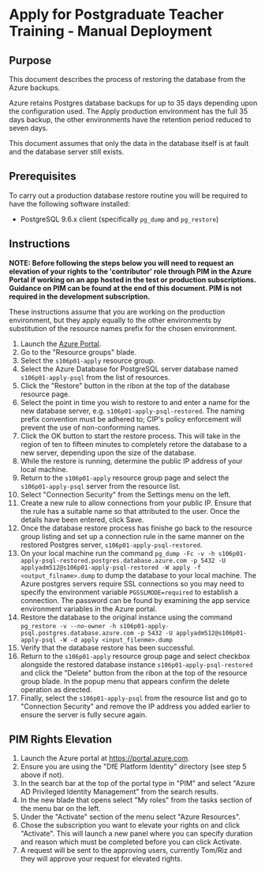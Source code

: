 # Apply for Postgraduate Teacher Training - Manual Deployment

## Purpose

This document describes the process of restoring the database from the Azure backups.

Azure retains Postgres database backups for up to 35 days depending upon the configuration used. The Apply production environment has the full 35 days backup, the other environments have the retention period reduced to seven days.

This document assumes that only the data in the database itself is at fault and the database server still exists.

## Prerequisites

To carry out a production database restore routine you will be required to have the following software installed:
- PostgreSQL 9.6.x client (specifically `pg_dump` and `pg_restore`)

## Instructions

**NOTE: Before following the steps below you will need to request an elevation of your rights to the 'contributor' role through PIM in the Azure Portal if working on an app hosted in the test or production subscriptions. Guidance on PIM can be found at the end of this document. PIM is not required in the development subscription.**

These instructions assume that you are working on the production environment, but they apply equally to the other environments by substitution of the resource names prefix for the chosen environment.

1. Launch the [Azure Portal](https://portal.azure.com).
1. Go to the "Resource groups" blade.
1. Select the `s106p01-apply` resource group.
1. Select the Azure Database for PostgreSQL server database named `s106p01-apply-psql` from the list of resources.
1. Click the "Restore" button in the ribon at the top of the database resource page.
1. Select the point in time you wish to restore to and enter a name for the new database server, e.g. `s106p01-apply-psql-restored`. The naming prefix convention must be adhered to; CIP's policy enforcement will prevent the use of non-conforming names.
1. Click the OK button to start the restore process. This will take in the region of ten to fifteen minutes to completely retore the database to a new server, depending upon the size of the database.
1. While the restore is running, determine the public IP address of your local machine.
1. Return to the `s106p01-apply` resource group page and select the `s106p01-apply-psql` server from the resource list.
1. Select "Connection Security" from the Settings menu on the left.
1. Create a new rule to allow connections from your public IP. Ensure that the rule has a suitable name so that attributed to the user. Once the details have been entered, click Save.
1. Once the database restore process has finishe go back to the resource group listing and set up a connection rule in the same manner on the restored Postgres server, `s106p01-apply-psql-restored`.
1. On your local machine run the command `pg_dump -Fc -v -h s106p01-apply-psql-restored.postgres.database.azure.com -p 5432 -U applyadm512@s106p01-apply-psql-restored -W apply -f <output_filname>.dump` to dump the database to your local machine. The Azure postgres servers require SSL connections so you may need to specify the environment variable `PGSSLMODE=required` to establish a connection. The password can be found by examining the app service environment variables in the Azure portal.
1. Restore the database to the original instance using the command `pg_restore -v --no-owner -h s106p01-apply-psql.postgres.database.azure.com -p 5432 -U applyadm512@s106p01-apply-psql -W -d apply <input_filenme>.dump`
1. Verify that the database restore has been successful.
1. Return to the `s106p01-apply` resource group page and select checkbox alongside the restored database instance `s106p01-apply-psql-restored` and click the "Delete" button from the ribon at the top of the resource group blade. In the popup menu that appears confirm the delete operation as directed.
1. Finally, select the `s106p01-apply-psql` from the resource list and go to "Connection Security" and remove the IP address you added earlier to ensure the server is fully secure again.


## PIM Rights Elevation

1. Launch the Azure portal at https://portal.azure.com.
1. Ensure you are using the "DfE Platform Identity" directory (see step 5 above if not).
1. In the search bar at the top of the portal type in "PIM" and select "Azure AD Privileged Identity Management" from the search results.
1. In the new blade that opens select "My roles" from the tasks section of the menu bar on the left.
1. Under the "Activate" section of the menu select "Azure Resources".
1. Chose the subscription you want to elevate your rights on and click "Activate". This will launch a new panel where you can specify duration and reason which must be completed before you can click Activate.
1. A request will be sent to the approving users, currently Tom/Riz and they will approve your request for elevated rights.

